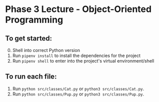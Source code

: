 # Phase 3 Lecture - Object-Oriented Programming

## To get started:

0. Shell into correct Python version
1. Run `pipenv install` to install the dependencies for the project
2. Run `pipenv shell` to enter into the project's virtual environment/shell

## To run each file:

1. Run `python src/classes/Cat.py` or `python3 src/classes/Cat.py`.
2. Run `python src/classes/Pup.py` or `python3 src/classes/Pup.py`.
